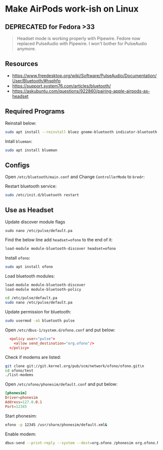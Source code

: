 # Make AirPods work-ish on Linux

## DEPRECATED for Fedora >33

> Headset mode is working properly with Pipewire. Fedore now replaced PulseAudio with Pipewire. I won't bother for PulseAudio anymore.

## Resources

- https://www.freedesktop.org/wiki/Software/PulseAudio/Documentation/User/Bluetooth/#hsphfp
- https://support.system76.com/articles/bluetooth/
- https://askubuntu.com/questions/922860/pairing-apple-airpods-as-headset

## Required Programs

Reinstall below:

```bash
sudo apt install --reinstall bluez gnome-bluetooth indicator-bluetooth pulseaudio-module-bluetooth pavucontrol
```

Intall `blueman`:

```bash
sudo apt install blueman
```

## Configs

Open `/etc/bluetooth/main.conf` and Change `ControllerMode` to `bredr`:

Restart bluetooth service:

```bash
sudo /etc/init.d/bluetooth restart
```

## Use as Headset

Update discover module flags

```
sudo nano /etc/pulse/default.pa
```

Find the below line add `headset=ofono` to the end of it:

```bash
load-module module-bluetooth-discover headset=ofono
```

Install `ofono`:

```bash
sudo apt install ofono
```

Load bluetooth modules:

```bash
load-module module-bluetooth-discover
load-module module-bluetooth-policy
```

```bash
cd /etc/pulse/default.pa
sudo nano /etc/pulse/default.pa
```

Update permission for bluetooth:

```bash
sudo usermod -aG bluetooth pulse
```

Open `/etc/dbus-1/system.d/ofono.conf` and put below:

```conf
  <policy user="pulse">
    <allow send_destination="org.ofono"/>
  </policy>
```

Check if modems are listed:

```bash
git clone git://git.kernel.org/pub/scm/network/ofono/ofono.git\n
cd ofono/test
./list-modems
```

Open `/etc/ofono/phonesim/default.conf` and put below:

```conf
[phonesim]
Driver=phonesim
Address=127.0.0.1
Port=12345
```

Start phonesim:

```bash
ofono -p 12345 /usr/share/phonesim/default.xml&
```

Enable modem:

```bash
dbus-send --print-reply --system --dest=org.ofono /phonesim org.ofono.Modem.SetProperty string:"Powered" variant:boolean:"true"
```
